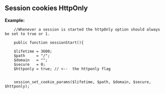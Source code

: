 
Session cookies HttpOnly
-------

**Example:**



		//Whenever a session is started the httpOnly option should always be set to true or 1.

		public function sessionStart(){

		$lifetime = 3600;
		$path     = "/";
		$domain   = "";
		$secure   = 0;
		$httponly = true; // <--  the httponly flag


		session_set_cookie_params($lifetime, $path, $domain, $secure, $httponly);




	